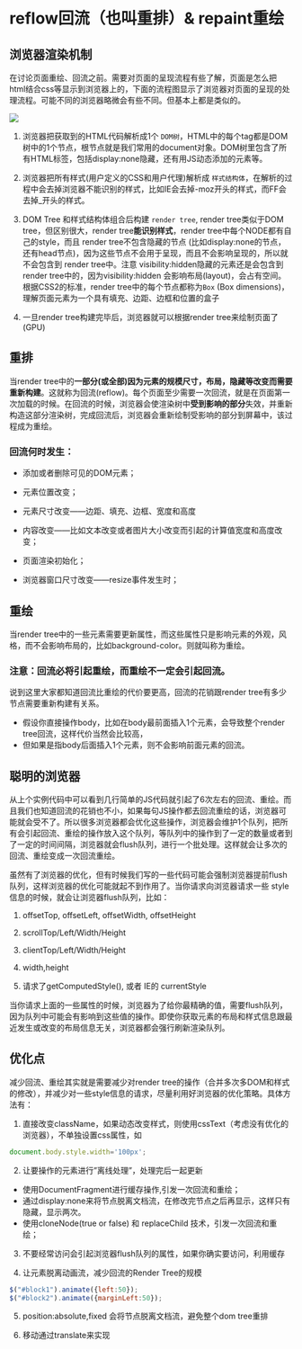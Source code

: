 # reflow回流（也叫重排）& repaint重绘
## 浏览器渲染机制
在讨论页面重绘、回流之前。需要对页面的呈现流程有些了解，页面是怎么把html结合css等显示到浏览器上的，下面的流程图显示了浏览器对页面的呈现的处理流程。可能不同的浏览器略微会有些不同。但基本上都是类似的。

![](https://upload-images.jianshu.io/upload_images/3029162-18abc70b3e6940d7.jpg?imageMogr2/auto-orient/strip%7CimageView2/2/w/700)

1. 浏览器把获取到的HTML代码解析成1个 `DOM树`，HTML中的每个tag都是DOM树中的1个节点，根节点就是我们常用的document对象。DOM树里包含了所有HTML标签，包括display:none隐藏，还有用JS动态添加的元素等。

2. 浏览器把所有样式(用户定义的CSS和用户代理)解析成 `样式结构体`，在解析的过程中会去掉浏览器不能识别的样式，比如IE会去掉-moz开头的样式，而FF会去掉_开头的样式。

3. DOM Tree 和样式结构体组合后构建 `render tree`, render tree类似于DOM tree，但区别很大，render tree**能识别样式**，render tree中每个NODE都有自己的style，而且 render tree不包含隐藏的节点 (比如display:none的节点，还有head节点)，因为这些节点不会用于呈现，而且不会影响呈现的，所以就不会包含到 render tree中。注意 visibility:hidden隐藏的元素还是会包含到 render tree中的，因为visibility:hidden 会影响布局(layout)，会占有空间。根据CSS2的标准，render tree中的每个节点都称为`Box` (Box dimensions)，理解页面元素为一个具有填充、边距、边框和位置的盒子

4. 一旦render tree构建完毕后，浏览器就可以根据render tree来绘制页面了(GPU)

## 重排
当render tree中的**一部分(或全部)因为元素的规模尺寸，布局，隐藏等改变而需要重新构建**。这就称为回流(reflow)。每个页面至少需要一次回流，就是在页面第一次加载的时候。在回流的时候，浏览器会使渲染树中**受到影响的部分**失效，并重新构造这部分渲染树，完成回流后，浏览器会重新绘制受影响的部分到屏幕中，该过程成为重绘。

### 回流何时发生：
* 添加或者删除可见的DOM元素；

* 元素位置改变；

* 元素尺寸改变——边距、填充、边框、宽度和高度

* 内容改变——比如文本改变或者图片大小改变而引起的计算值宽度和高度改变；

* 页面渲染初始化；

* 浏览器窗口尺寸改变——resize事件发生时；

## 重绘
当render tree中的一些元素需要更新属性，而这些属性只是影响元素的外观，风格，而不会影响布局的，比如background-color。则就叫称为重绘。

### 注意：回流必将引起重绘，而重绘不一定会引起回流。

说到这里大家都知道回流比重绘的代价要更高，回流的花销跟render tree有多少节点需要重新构建有关系。

* 假设你直接操作body，比如在body最前面插入1个元素，会导致整个render tree回流，这样代价当然会比较高，
* 但如果是指body后面插入1个元素，则不会影响前面元素的回流。

## 聪明的浏览器
从上个实例代码中可以看到几行简单的JS代码就引起了6次左右的回流、重绘。而且我们也知道回流的花销也不小，如果每句JS操作都去回流重绘的话，浏览器可能就会受不了。所以很多浏览器都会优化这些操作，浏览器会维护1个队列，把所有会引起回流、重绘的操作放入这个队列，等队列中的操作到了一定的数量或者到了一定的时间间隔，浏览器就会flush队列，进行一个批处理。这样就会让多次的回流、重绘变成一次回流重绘。

虽然有了浏览器的优化，但有时候我们写的一些代码可能会强制浏览器提前flush队列，这样浏览器的优化可能就起不到作用了。当你请求向浏览器请求一些 style信息的时候，就会让浏览器flush队列，比如：

1. offsetTop, offsetLeft, offsetWidth, offsetHeight

2. scrollTop/Left/Width/Height

3. clientTop/Left/Width/Height

4. width,height

5. 请求了getComputedStyle(), 或者 IE的 currentStyle

当你请求上面的一些属性的时候，浏览器为了给你最精确的值，需要flush队列，因为队列中可能会有影响到这些值的操作。即使你获取元素的布局和样式信息跟最近发生或改变的布局信息无关，浏览器都会强行刷新渲染队列。

## 优化点
减少回流、重绘其实就是需要减少对render tree的操作（合并多次多DOM和样式的修改），并减少对一些style信息的请求，尽量利用好浏览器的优化策略。具体方法有：
1. 直接改变className，如果动态改变样式，则使用cssText（考虑没有优化的浏览器），不单独设置css属性，如
```js
document.body.style.width='100px';
```

2. 让要操作的元素进行”离线处理”，处理完后一起更新
* 使用DocumentFragment进行缓存操作,引发一次回流和重绘；
* 通过display:none来将节点脱离文档流，在修改完节点之后再显示，这样只有隐藏，显示两次。
* 使用cloneNode(true or false) 和 replaceChild 技术，引发一次回流和重绘；

3. 不要经常访问会引起浏览器flush队列的属性，如果你确实要访问，利用缓存

4. 让元素脱离动画流，减少回流的Render Tree的规模
```js
$("#block1").animate({left:50});
$("#block2").animate({marginLeft:50});
```

5. position:absolute,fixed 会将节点脱离文档流，避免整个dom tree重排

6. 移动通过translate来实现
